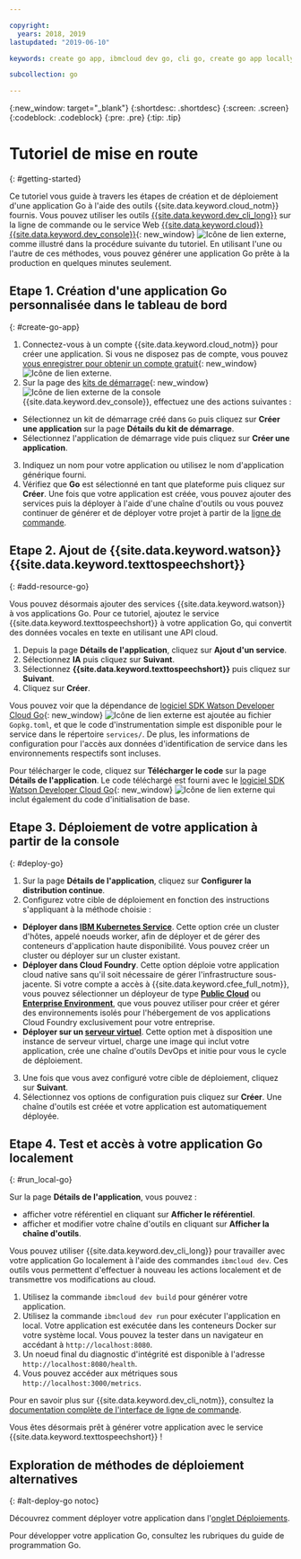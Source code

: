```yaml
---

copyright:
  years: 2018, 2019
lastupdated: "2019-06-10"

keywords: create go app, ibmcloud dev go, cli go, create go app locally, deploy go app, go starter kit

subcollection: go

---
```


{:new_window: target="_blank"}
{:shortdesc: .shortdesc}
{:screen: .screen}
{:codeblock: .codeblock}
{:pre: .pre}
{:tip: .tip}

# Tutoriel de mise en route
{: #getting-started}

Ce tutoriel vous guide à travers les étapes de création et de déploiement d'une application Go à l'aide des outils {{site.data.keyword.cloud_notm}} fournis. Vous pouvez utiliser les outils [{{site.data.keyword.dev_cli_long}}](/docs/cli?topic=cloud-cli-getting-started) sur la ligne de commande ou le service Web [{{site.data.keyword.cloud}} {{site.data.keyword.dev_console}}](https://{DomainName}/developer/appservice/dashboard){: new_window} ![Icône de lien externe](../icons/launch-glyph.svg "Icône de lien externe"), comme illustré dans la procédure suivante du tutoriel. En utilisant l'une ou l'autre de ces méthodes, vous pouvez générer une application Go prête à la production en quelques minutes seulement.

## Etape 1. Création d'une application Go personnalisée dans le tableau de bord
{: #create-go-app}

1. Connectez-vous à un compte {{site.data.keyword.cloud_notm}} pour créer une application. Si vous ne disposez pas de compte, vous pouvez [vous enregistrer pour obtenir un compte gratuit](https://{DomainName}/registration){: new_window} ![Icône de lien externe](../icons/launch-glyph.svg "Icône de lien externe").
2. Sur la page des [kits de démarrage](https://{DomainName}/developer/appservice/starter-kits){: new_window} ![Icône de lien externe](../icons/launch-glyph.svg "Icône de lien externe") de la console {{site.data.keyword.dev_console}}, effectuez une des actions suivantes :
 * Sélectionnez un kit de démarrage créé dans `Go` puis cliquez sur **Créer une application** sur la page **Détails du kit de démarrage**.
 * Sélectionnez l'application de démarrage vide puis cliquez sur **Créer une application**.
3. Indiquez un nom pour votre application ou utilisez le nom d'application générique fourni.
4. Vérifiez que **Go** est sélectionné en tant que plateforme puis cliquez sur **Créer**. Une fois que votre application est créée, vous pouvez ajouter des services puis la déployer à l'aide d'une chaîne d'outils ou vous pouvez continuer de générer et de déployer votre projet à partir de la [ligne de commande](/docs/cli?topic=cloud-cli-getting-started).

## Etape 2. Ajout de {{site.data.keyword.watson}} {{site.data.keyword.texttospeechshort}}
{: #add-resource-go}

Vous pouvez désormais ajouter des services {{site.data.keyword.watson}} à vos applications Go. Pour ce tutoriel, ajoutez le service {{site.data.keyword.texttospeechshort}} à votre application Go, qui convertit des données vocales en texte en utilisant une API cloud.

1. Depuis la page **Détails de l'application**, cliquez sur **Ajout d'un service**.
2. Sélectionnez **IA** puis cliquez sur **Suivant**.
3. Sélectionnez **{{site.data.keyword.texttospeechshort}}** puis cliquez sur **Suivant**.
4. Cliquez sur **Créer**.

Vous pouvez voir que la dépendance de [logiciel SDK Watson Developer Cloud Go](https://github.com/watson-developer-cloud/go-sdk){: new_window} ![Icône de lien externe](../icons/launch-glyph.svg "Icône de lien externe") est ajoutée au fichier `Gopkg.toml`, et que le code d'instrumentation simple est disponible pour le service dans le répertoire `services/`. De plus, les informations de configuration pour l'accès aux données d'identification de service dans les environnements respectifs sont incluses.

Pour télécharger le code, cliquez sur **Télécharger le code** sur la page **Détails de l'application**. Le code téléchargé est fourni avec le [logiciel SDK Watson Developer Cloud Go](https://github.com/watson-developer-cloud/go-sdk){: new_window} ![Icône de lien externe](../icons/launch-glyph.svg "Icône de lien externe") qui inclut également du code d'initialisation de base.

## Etape 3. Déploiement de votre application à partir de la console
{: #deploy-go}

1. Sur la page **Détails de l'application**, cliquez sur **Configurer la distribution continue**.
2. Configurez votre cible de déploiement en fonction des instructions s'appliquant à la méthode choisie :
  * **Déployer dans [IBM Kubernetes Service](/docs/containers?topic=containers-app)**. Cette option crée un cluster d'hôtes, appelé noeuds worker, afin de déployer et de gérer des conteneurs d'application haute disponibilité. Vous pouvez créer un cluster ou déployer sur un cluster existant.
  * **Déployer dans Cloud Foundry**. Cette option déploie votre application cloud native sans qu'il soit nécessaire de gérer l'infrastructure sous-jacente. Si votre compte a accès à {{site.data.keyword.cfee_full_notm}}, vous pouvez sélectionner un déployeur de type **[Public Cloud](/docs/cloud-foundry-public?topic=cloud-foundry-public-about-cf)** ou **[Enterprise Environment](/docs/cloud-foundry-public?topic=cloud-foundry-public-cfee)**, que vous pouvez utiliser pour créer et gérer des environnements isolés pour l'hébergement de vos applications Cloud Foundry exclusivement pour votre entreprise.
  * **Déployer sur un [serveur virtuel](/docs/vsi?topic=virtual-servers-deploying-to-a-virtual-server)**. Cette option met à disposition une instance de serveur virtuel, charge une image qui inclut votre application, crée une chaîne d'outils DevOps et initie pour vous le cycle de déploiement. 

3. Une fois que vous avez configuré votre cible de déploiement, cliquez sur **Suivant**.
4. Sélectionnez vos options de configuration puis cliquez sur **Créer**. Une chaîne d'outils est créée et votre application est automatiquement déployée.

## Etape 4. Test et accès à votre application Go localement
{: #run_local-go}

Sur la page **Détails de l'application**, vous pouvez :
* afficher votre référentiel en cliquant sur **Afficher le référentiel**.
* afficher et modifier votre chaîne d'outils en cliquant sur **Afficher la chaîne d'outils**.

Vous pouvez utiliser {{site.data.keyword.dev_cli_long}} pour travailler avec votre application Go localement à l'aide des commandes `ibmcloud dev`. Ces outils vous permettent d'effectuer à nouveau les actions localement et de transmettre vos modifications au cloud.

1. Utilisez la commande `ibmcloud dev build` pour générer votre application.
2. Utilisez la commande `ibmcloud dev run` pour exécuter l'application en local. Votre application est exécutée dans les conteneurs Docker sur votre système local. Vous pouvez la tester dans un navigateur en accédant à `http://localhost:8080`.
3. Un noeud final du diagnostic d'intégrité est disponible à l'adresse `http://localhost:8080/health`.
4. Vous pouvez accéder aux métriques sous `http://localhost:3000/metrics`.

Pour en savoir plus sur {{site.data.keyword.dev_cli_notm}}, consultez la [documentation complète de l'interface de ligne de commande](/docs/cli?topic=cloud-cli-getting-started).

Vous êtes désormais prêt à générer votre application avec le service {{site.data.keyword.texttospeechshort}} !

## Exploration de méthodes de déploiement alternatives
{: #alt-deploy-go notoc}

Découvrez comment déployer votre application dans l'[onglet Déploiements](/docs/go?topic=go-go-deploy-apps).

Pour développer votre application Go, consultez les rubriques du guide de programmation Go.
